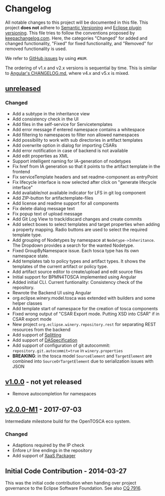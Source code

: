 # Changelog

All notable changes to this project will be documented in this file.
This project **does not** adhere to [Semantic Versioning](http://semver.org/) and [Eclipse plugin versioning](https://wiki.eclipse.org/Version_Numbering).
This file tries to follow the conventions proposed by [keepachangelog.com](http://keepachangelog.com/).
Here, the categories "Changed" for added and changed functionality,
"Fixed" for fixed functionality, and
"Removed" for removed functionality is used.

We refer to [GitHub issues](https://github.com/eclipse/winery/issues) by using `#NUM`.

The ordering of v1.x and v2.x versions is sequential by time.
This is similar to [Angular's CHANGELOG.md](https://github.com/angular/angular/blob/master/CHANGELOG.md), where v4.x and v5.x is mixed.

## [unreleased]

### Changed
- Add a subtype in the inheritance view
- Add consistency check in the UI
- Add files in the self-service for Servicetemplates
- Add error message if entered namespace contains a whitespace
- Add filtering to namespaces to filter non allowed namespaces 
- Add possibility to work with sub directories in artifact templates
- Add overwrite option in dialog for importing CSARs
- Add error notification in case of backend is not available
- Add edit properties as XML
- Support intelligent naming for IA-generation of nodetypes
- Fix href from IA generation so that it points to the artifact template in the frontend
- Fix serviceTemplate headers and set readme-component as entryPoint
- Fix lifecycle interface is now selected after click on "generate lifecycle interface"
- Add available/not available indicator for LFS in git log component
- Add ZIP-button for artifactemplate-files
- Add license and readme support for all components
- Fix delete dialog message text
- Fix popup text of upload message
- Add Git Log View to track/discard changes and create commits
- Add select boxes to select templates and target properties when adding a property mapping. Radio buttons are used to select the required template type.
- Add grouping of Nodetypes by namespace at `Nodetype->Inheritance`. The Dropdown provides a search for the wanted Nodetype.
- Fixed GroupByNamespace issue. Each tosca type has its own namespace state.
- Add templates tab to policy types and artifact types. It shows the templates of the current artifact or policy type.
- Add artifact source editor to create/upload and edit source files 
- Initial support for BPMN4TOSCA implemented using Angular
- Added initial CLI. Current funtionality: Consistency check of the repository.
- Rewrote the Backend UI using Angular
- org.eclipse.winery.model.tosca was extended with builders and some helper classes
- Add template start of namespace for the creation of tosca components
- Fixed wrong output of "CSAR Export mode. Putting XSD into CSAR" if in CSAR export mode
- New project `org.eclipse.winery.repository.rest` for separating REST resources from the backend
- Add support of [Splitting](http://eclipse.github.io/winery/user/Splitting)
- Add support of [DASpecification](http://eclipse.github.io/winery/user/DASpecification)
- Add support of configuration of git autocommit: `repository.git.autocommit=true` in `winery.properties`
- **BREAKING**: in the tosca model `SourceElement` and `TargetElement` are combined into `SourceOrTargetElement` due to serialization issues with JSON

## [v1.0.0] - not yet released

- Remove autocompletion for namespaces  

## [v2.0.0-M1] - 2017-07-03

Intermediate milestone build for the OpenTOSCA eco system.

### Changed

- Adaptions required by the IP check
- Enfore `LF` line endings in the repository
- Add support of [XaaS Packager](http://eclipse.github.io/winery/user/XaaSPackager)

## Initial Code Contribution - 2014-03-27

This was the initial code contribution when handing over project governance to the Eclipse Software Foundation.
See also [CQ 7916](https://dev.eclipse.org/ipzilla/show_bug.cgi?id=7916).

[unreleased]: https://github.com/eclipse/winery/compare/v2.0.0-M1...master
[v2.0.0-M1]: https://github.com/eclipse/winery/compare/initial-code-contribution...v2.0.0-M1
[v1.0.0]: https://github.com/eclipse/winery/compare/initial-code-contribution...v1.0.0
